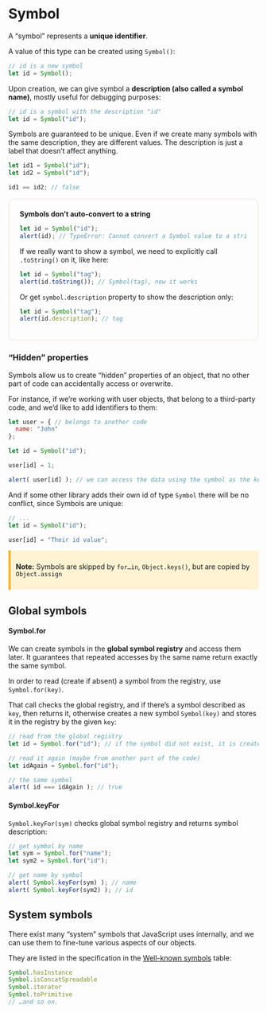 # Symbol
A “symbol” represents a **unique identifier**.

A value of this type can be created using `Symbol()`:
```js
// id is a new symbol
let id = Symbol();
```

Upon creation, we can give symbol a **description (also called a symbol name)**, mostly useful for debugging purposes:
```js
// id is a symbol with the description "id"
let id = Symbol("id");
```

Symbols are guaranteed to be unique. Even if we create many symbols with the same description, they are different values. The description is just a label that doesn’t affect anything.
```js
let id1 = Symbol("id");
let id2 = Symbol("id");

id1 == id2; // false
```

<div style="border: 3px #f5f2f0 solid;
    padding: 20px;
    border-radius: 10px;
    margin-bottom: 20px;
    ">
<b>Symbols don’t auto-convert to a string</b>

```js
let id = Symbol("id");
alert(id); // TypeError: Cannot convert a Symbol value to a string
```

If we really want to show a symbol, we need to explicitly call `.toString()` on it, like here:

```js
let id = Symbol("tag");
alert(id.toString()); // Symbol(tag), now it works
```

Or get `symbol.description` property to show the description only:

```js
let id = Symbol("tag");
alert(id.description); // tag
```
</div>

### “Hidden” properties
Symbols allow us to create “hidden” properties of an object, that no other part of code can accidentally access or overwrite.

For instance, if we’re working with user objects, that belong to a third-party code, and we’d like to add identifiers to them:
```js
let user = { // belongs to another code
  name: "John"
};

let id = Symbol("id");

user[id] = 1;

alert( user[id] ); // we can access the data using the symbol as the key
```

And if some other library adds their own id of type `Symbol` there will be no conflict, since Symbols are unique:
```js
// ...
let id = Symbol("id");

user[id] = "Their id value";
```

<div style="background: #fff3d4;
    border-color: #f6b73c;
    padding-left: 25px;
    border-left-width: 5px;
    border-left-style: solid;
    margin-bottom: 20px;
    padding: 10px;">

**Note:**
Symbols are skipped by `for…in`, `Object.keys()`, but are copied by `Object.assign`
</div>

## Global symbols
#### Symbol.for
We can create symbols in the **global symbol registry** and access them later. It guarantees that repeated accesses by the same name return exactly the same symbol.

In order to read (create if absent) a symbol from the registry, use `Symbol.for(key)`.

That call checks the global registry, and if there’s a symbol described as `key`, then returns it, otherwise creates a new symbol `Symbol(key)` and stores it in the registry by the given `key`:
```js
// read from the global registry
let id = Symbol.for("id"); // if the symbol did not exist, it is created

// read it again (maybe from another part of the code)
let idAgain = Symbol.for("id");

// the same symbol
alert( id === idAgain ); // true
```
#### Symbol.keyFor
`Symbol.keyFor(sym)` checks global symbol registry and returns symbol description:
```js
// get symbol by name
let sym = Symbol.for("name");
let sym2 = Symbol.for("id");

// get name by symbol
alert( Symbol.keyFor(sym) ); // name
alert( Symbol.keyFor(sym2) ); // id
```

## System symbols
There exist many “system” symbols that JavaScript uses internally, and we can use them to fine-tune various aspects of our objects.

They are listed in the specification in the [Well-known symbols](https://tc39.es/ecma262/#sec-well-known-symbols) table:
```js
Symbol.hasInstance
Symbol.isConcatSpreadable
Symbol.iterator
Symbol.toPrimitive
// …and so on.
```
